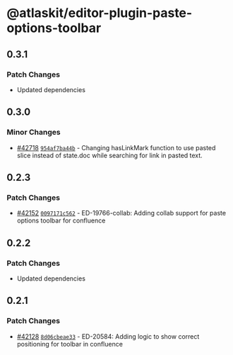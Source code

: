 # @atlaskit/editor-plugin-paste-options-toolbar

## 0.3.1

### Patch Changes

- Updated dependencies

## 0.3.0

### Minor Changes

- [#42718](https://bitbucket.org/atlassian/atlassian-frontend/pull-requests/42718) [`954af7ba44b`](https://bitbucket.org/atlassian/atlassian-frontend/commits/954af7ba44b) - Changing hasLinkMark function to use pasted slice instead of state.doc while searching for link in pasted text.

## 0.2.3

### Patch Changes

- [#42152](https://bitbucket.org/atlassian/atlassian-frontend/pull-requests/42152) [`0097171c562`](https://bitbucket.org/atlassian/atlassian-frontend/commits/0097171c562) - ED-19766-collab: Adding collab support for paste options toolbar for confluence

## 0.2.2

### Patch Changes

- Updated dependencies

## 0.2.1

### Patch Changes

- [#42128](https://bitbucket.org/atlassian/atlassian-frontend/pull-requests/42128) [`8d06cbeae33`](https://bitbucket.org/atlassian/atlassian-frontend/commits/8d06cbeae33) - ED-20584: Adding logic to show correct positioning for toolbar in confluence
